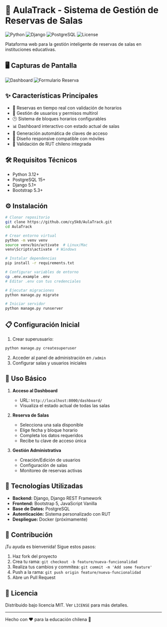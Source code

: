 # 🏫 AulaTrack - Sistema de Gestión de Reservas de Salas

![Python](https://img.shields.io/badge/Python-3.12%2B-blue)
![Django](https://img.shields.io/badge/Django-5.1-green)
![PostgreSQL](https://img.shields.io/badge/PostgreSQL-15%2B-blueviolet)
![License](https://img.shields.io/badge/License-MIT-yellow)

Plataforma web para la gestión inteligente de reservas de salas en instituciones educativas.

## 🖥️ Capturas de Pantalla
![Dashboard](https://via.placeholder.com/800x400.png?text=Dashboard+Interactivo)
![Formulario Reserva](https://via.placeholder.com/800x400.png?text=Formulario+de+Reserva)

## ✨ Características Principales
- 📅 Reservas en tiempo real con validación de horarios
- 👥 Gestión de usuarios y permisos multirol
- 🕒 Sistema de bloques horarios configurables
- 📊 Dashboard interactivo con estado actual de salas
- 🔑 Generación automática de claves de acceso
- 📱 Diseño responsive compatible con móviles
- 🚨 Validación de RUT chileno integrada

## 🛠️ Requisitos Técnicos
- Python 3.12+
- PostgreSQL 15+
- Django 5.1+
- Bootstrap 5.3+

## ⚙️ Instalación
```bash
# Clonar repositorio
git clone https://github.com/cy5k0/AulaTrack.git
cd AulaTrack

# Crear entorno virtual
python -m venv venv
source venv/bin/activate  # Linux/Mac
venv\Scripts\activate  # Windows

# Instalar dependencias
pip install -r requirements.txt

# Configurar variables de entorno
cp .env.example .env
# Editar .env con tus credenciales

# Ejecutar migraciones
python manage.py migrate

# Iniciar servidor
python manage.py runserver
```

## 📋 Configuración Inicial
1. Crear superusuario:
```bash
python manage.py createsuperuser
```
2. Acceder al panel de administración en `/admin`
3. Configurar salas y usuarios iniciales

## 🚀 Uso Básico
1. **Acceso al Dashboard**
   - URL: `http://localhost:8000/dashboard/`
   - Visualiza el estado actual de todas las salas

2. **Reserva de Salas**
   - Selecciona una sala disponible
   - Elige fecha y bloque horario
   - Completa los datos requeridos
   - Recibe tu clave de acceso única

3. **Gestión Administrativa**
   - Creación/Edición de usuarios
   - Configuración de salas
   - Monitoreo de reservas activas

## 🧩 Tecnologías Utilizadas
- **Backend:** Django, Django REST Framework
- **Frontend:** Bootstrap 5, JavaScript Vanilla
- **Base de Datos:** PostgreSQL
- **Autenticación:** Sistema personalizado con RUT
- **Despliegue:** Docker (próximamente)

## 🤝 Contribución
¡Tu ayuda es bienvenida! Sigue estos pasos:
1. Haz fork del proyecto
2. Crea tu rama: `git checkout -b feature/nueva-funcionalidad`
3. Realiza tus cambios y commitea: `git commit -m 'Add some feature'`
4. Push a la rama: `git push origin feature/nueva-funcionalidad`
5. Abre un Pull Request

## 📄 Licencia
Distribuido bajo licencia MIT. Ver `LICENSE` para más detalles.


---

Hecho con ❤️ para la educación chilena 🦅
